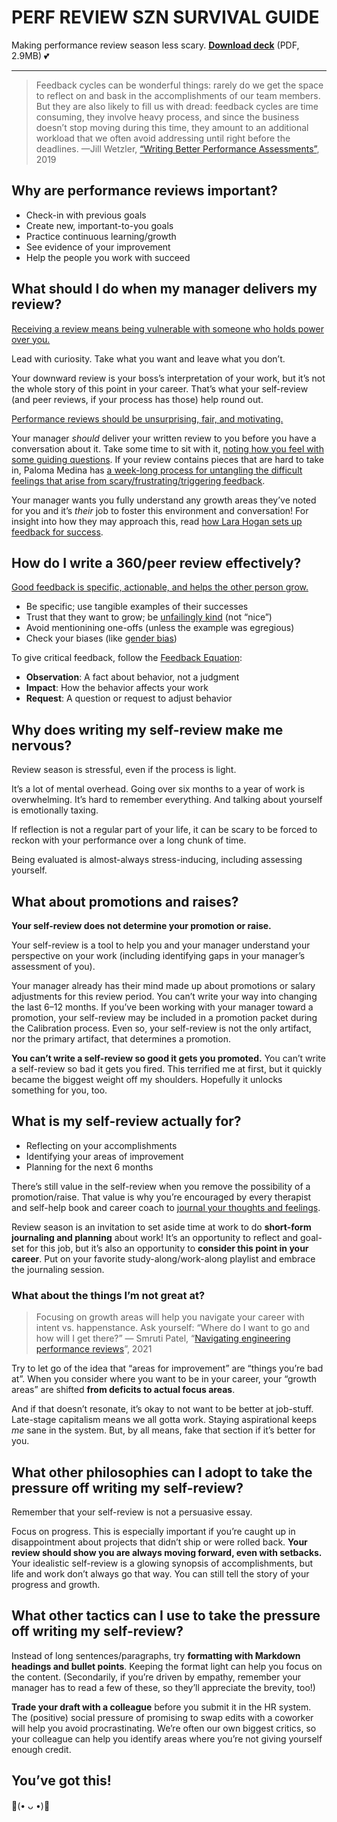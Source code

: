 # PERF REVIEW SZN SURVIVAL GUIDE
Making performance review season less scary. [**Download deck**](https://github.com/skullface/perf-review-szn/blob/main/review-szn-survival-guide-from-skullface-2024.pdf) (PDF, 2.9MB) 💕

---

> Feedback cycles can be wonderful things: rarely do we get the space to reflect on and bask in the accomplishments of our team members. But they are also likely to fill us with dread: feedback cycles are time consuming, they involve heavy process, and since the business doesn’t stop moving during this time, they amount to an additional workload that we often avoid addressing until right before the deadlines. —Jill Wetzler, [“Writing Better Performance Assessments”](https://www.jillwetzler.com/blog/2019/3/17/performance-assessments), 2019

## Why are performance reviews important?
- Check-in with previous goals
- Create new, important-to-you goals
- Practice continuous learning/growth
- See evidence of your improvement
- Help the people you work with succeed

## What should I do when my manager delivers my review?

[Receiving a review means being vulnerable with someone who holds power over you.](https://leaddev.com/management/how-make-performance-reviews-more-productive)

Lead with curiosity. Take what you want and leave what you don’t. 

Your downward review is your boss’s interpretation of your work, but it’s not the whole story of this point in your career. That’s what your self-review (and peer reviews, if your process has those) help round out.

[Performance reviews should be unsurprising, fair, and motivating.](https://larahogan.me/blog/performance-reviews-should-be-unsurprising-fair-and-motivating/)

Your manager *should* deliver your written review to you before you have a conversation about it. Take some time to sit with it, [noting how you feel with some guiding questions](https://leaddev.com/management/how-make-performance-reviews-more-productive). If your review contains pieces that are hard to take in, Paloma Medina has [a week-long process for untangling the difficult feelings that arise from scary/frustrating/triggering feedback](https://www.palomamedina.com/blog/2023/10/31/when-feedback-is-hard). 

Your manager wants you fully understand any growth areas they’ve noted for you and it’s *their* job to foster this environment and conversation! For insight into how they may approach this, read [how Lara Hogan sets up feedback for success](https://larahogan.me/blog/set-future-performance-reviews-up-for-success/).

## How do I write a 360/peer review effectively?

[Good feedback is specific, actionable, and helps the other person grow.](https://larahogan.me/blog/feedback-equation/)

- Be specific; use tangible examples of their successes
- Trust that they want to grow; be [unfailingly kind](https://randsinrepose.com/archives/be-unfailingly-kind) (not “nice”) 
- Avoid mentionining one-offs (unless the example was egregious)
- Check your biases (like [gender bias](https://psmag.com/economics/men-are-judged-based-on-their-potential-women-are-judged-based-on-their-past-performance))

To give critical feedback, follow the [Feedback Equation](https://larahogan.me/blog/feedback-equation/):
- **Observation**: A fact about behavior, not a judgment
- **Impact**: How the behavior affects your work
- **Request**: A question or request to adjust behavior

## Why does writing my self-review make me nervous?

Review season is stressful, even if the process is light. 

It’s a lot of mental overhead. Going over six months to a year of work is overwhelming. It’s hard to remember everything. And talking about yourself is emotionally taxing.

If reflection is not a regular part of your life, it can be scary to be forced to reckon with your performance over a long chunk of time.

Being evaluated is almost-always stress-inducing, including assessing yourself.

## What about promotions and raises?

**Your self-review does not determine your promotion or raise.**

Your self-review is a tool to help you and your manager understand your perspective on your work (including identifying gaps in your manager’s assessment of you).

Your manager already has their mind made up about promotions or salary adjustments for this review period. You can’t write your way into changing the last 6–12 months. If you’ve been working with your manager toward a promotion, your self-review may be included in a promotion packet during the Calibration process. Even so, your self-review is not the only artifact, nor the primary artifact, that determines a promotion.

**You can’t write a self-review so good it gets you promoted.** You can’t write a self-review so bad it gets you fired. 
This terrified me at first, but it quickly became the biggest weight off my shoulders. Hopefully it unlocks something for you, too. 

## What is my self-review actually for?

- Reflecting on your accomplishments
- Identifying your areas of improvement
- Planning for the next 6 months

There’s still value in the self-review when you remove the possibility of a promotion/raise. That value is why you’re encouraged by every therapist and self-help book and career coach to [journal your thoughts and feelings](https://www.forbes.com/sites/lucianapaulise/2023/08/14/the-power-of-journaling-and-why-it-matters-in-your-career/).

Review season is an invitation to set aside time at work to do **short-form journaling and planning** about work! It’s an opportunity to reflect and goal-set for this job, but it’s also an opportunity to **consider this point in your career**. Put on your favorite study-along/work-along playlist and embrace the journaling session.

### What about the things I’m not great at?

> Focusing on growth areas will help you navigate your career with intent vs. happenstance. Ask yourself: “Where do I want to go and how will I get there?” — Smruti Patel, “[Navigating engineering performance reviews](https://leaddev.com/hiring/navigating-engineering-performance-reviews)”, 2021

Try to let go of the idea that “areas for improvement” are “things you’re bad at”. When you consider where you want to be in your career, your “growth areas” are shifted **from deficits to actual focus areas**.

And if that doesn’t resonate, it’s okay to not want to be better at job-stuff. Late-stage capitalism means we all gotta work. Staying aspirational keeps _me_ sane in the system. But, by all means, fake that section if it’s better for you.

## What other philosophies can I adopt to take the pressure off writing my self-review?

Remember that your self-review is not a persuasive essay.

Focus on progress. This is especially important if you’re caught up in disappointment about projects that didn’t ship or were rolled back. **Your review should show you are always moving forward, even with setbacks.** Your idealistic self-review is a glowing synopsis of accomplishments, but life and work don’t always go that way. You can still tell the story of your progress and growth.

## What other tactics can I use to take the pressure off writing my self-review?

Instead of long sentences/paragraphs, try **formatting with Markdown headings and bullet points**. Keeping the format light can help you focus on the content. (Secondarily, if you’re driven by empathy, remember your manager has to read a few of these, so they’ll appreciate the brevity, too!)

**Trade your draft with a colleague** before you submit it in the HR system. The (positive) social pressure of promising to swap edits with a coworker will help you avoid procrastinating. We’re often our own biggest critics, so your colleague can help you identify areas where you’re not giving yourself enough credit.

## You’ve got this!  
💪(• ᴗ •)🤙

